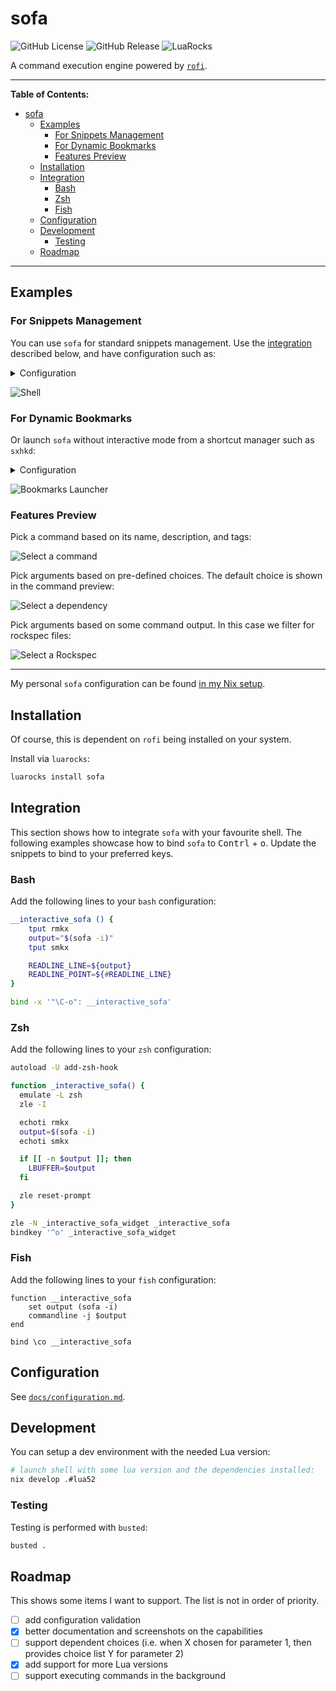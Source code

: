 # sofa

![GitHub License](https://img.shields.io/github/license/f4z3r/sofa?link=https%3A%2F%2Fgithub.com%2Ff4z3r%2Fsofa%2Fblob%2Fmain%2FLICENSE)
![GitHub Release](https://img.shields.io/github/v/release/f4z3r/sofa?logo=github&link=https%3A%2F%2Fgithub.com%2Ff4z3r%2Fsofa%2Freleases)
![LuaRocks](https://img.shields.io/luarocks/v/f4z3r/sofa?logo=lua&link=https%3A%2F%2Fluarocks.org%2Fmodules%2Ff4z3r%2Fsofa)

A command execution engine powered by [`rofi`](https://github.com/davatorium/rofi).

---

**Table of Contents:**

<!--toc:start-->
- [sofa](#sofa)
  - [Examples](#examples)
    - [For Snippets Management](#for-snippets-management)
    - [For Dynamic Bookmarks](#for-dynamic-bookmarks)
    - [Features Preview](#features-preview)
  - [Installation](#installation)
  - [Integration](#integration)
    - [Bash](#bash)
    - [Zsh](#zsh)
    - [Fish](#fish)
  - [Configuration](#configuration)
  - [Development](#development)
    - [Testing](#testing)
  - [Roadmap](#roadmap)
<!--toc:end-->

---

## Examples

### For Snippets Management

You can use `sofa` for standard snippets management. Use the [integration](#integration) described
below, and have configuration such as:

<details>
<summary>Configuration</summary>

```yaml
namespaces:
  lua:
    commands:
      install-local:
        command: luarocks --local make --deps-mode {{ deps_mode }} {{ rockspec }}
        description: Install rock locally
        tags:
        - local
        - luarocks
        interactive: true
        parameters:
          deps_mode:
            default: none
            exclusive: true
            prompt: Install dependencies
            choices:
            - none
            - one
            - all
            - order
          rockspec:
            prompt: Rockspec
            choices: fd -tf -c never '.*\.rockspec$' .
```
</details>

![Shell](./assets/shell.gif)

### For Dynamic Bookmarks

Or launch `sofa` without interactive mode from a shortcut manager such as `sxhkd`:

<details>
<summary>Configuration</summary>

```yaml
namespaces:
  bookmarks:
    commands:
      github:
        command: xdg-open "https://github.com/{{ user }}/{{ project }}"
        description: Open a GitHub project in the browser
        tags:
        - github
        - coding
        parameters:
          user:
            default: f4z3r
            prompt: Choose user
          project:
            prompt: Choose project
```

</details>

![Bookmarks Launcher](./assets/bookmarks.gif)

### Features Preview

Pick a command based on its name, description, and tags:

![Select a command](./assets/select-command.jpg)

Pick arguments based on pre-defined choices. The default choice is shown in the command preview:

![Select a dependency](./assets/select-deps.jpg)

Pick arguments based on some command output. In this case we filter for rockspec files:

![Select a Rockspec](./assets/select-rockspec.jpg)

---

My personal `sofa` configuration can be found
[in my Nix setup](https://github.com/f4z3r/nix/blob/master/home/files/sofa.yaml).

## Installation

Of course, this is dependent on `rofi` being installed on your system.

Install via `luarocks`:

```sh
luarocks install sofa
```

## Integration

This section shows how to integrate `sofa` with your favourite shell. The following examples
showcase how to bind `sofa` to <kbd>Contrl</kbd> + <kbd>o</kbd>. Update the snippets to bind to your
preferred keys.

### Bash

Add the following lines to your `bash` configuration:

```sh
__interactive_sofa () {
    tput rmkx
    output="$(sofa -i)"
    tput smkx

    READLINE_LINE=${output}
    READLINE_POINT=${#READLINE_LINE}
}

bind -x '"\C-o": __interactive_sofa'
```

### Zsh

Add the following lines to your `zsh` configuration:

```sh
autoload -U add-zsh-hook

function _interactive_sofa() {
  emulate -L zsh
  zle -I

  echoti rmkx
  output=$(sofa -i)
  echoti smkx

  if [[ -n $output ]]; then
    LBUFFER=$output
  fi

  zle reset-prompt
}

zle -N _interactive_sofa_widget _interactive_sofa
bindkey '^o' _interactive_sofa_widget
```

### Fish

Add the following lines to your `fish` configuration:

```fish
function __interactive_sofa
    set output (sofa -i)
    commandline -j $output
end

bind \co __interactive_sofa
```

## Configuration

See [`docs/configuration.md`](./docs/configuration.md).

## Development

You can setup a dev environment with the needed Lua version:

```sh
# launch shell with some lua version and the dependencies installed:
nix develop .#lua52
```

### Testing

Testing is performed with `busted`:

```sh
busted .
```

## Roadmap

This shows some items I want to support. The list is not in order of priority.

- [ ] add configuration validation
- [x] better documentation and screenshots on the capabilities
- [ ] support dependent choices (i.e. when X chosen for parameter 1, then provides choice list Y
      for parameter 2)
- [x] add support for more Lua versions
- [ ] support executing commands in the background
